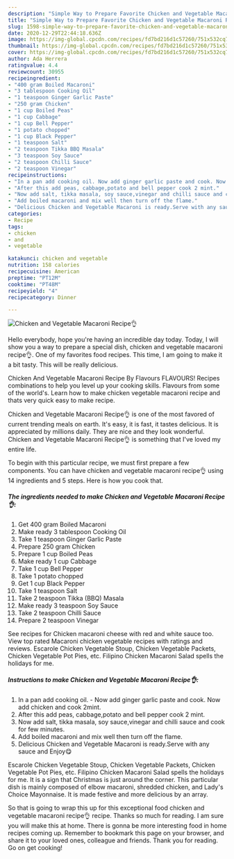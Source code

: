```yaml
---
description: "Simple Way to Prepare Favorite Chicken and Vegetable Macaroni Recipe👌"
title: "Simple Way to Prepare Favorite Chicken and Vegetable Macaroni Recipe👌"
slug: 1598-simple-way-to-prepare-favorite-chicken-and-vegetable-macaroni-recipe
date: 2020-12-29T22:44:18.636Z
image: https://img-global.cpcdn.com/recipes/fd7bd216d1c57260/751x532cq70/chicken-and-vegetable-macaroni-recipe👌-recipe-main-photo.jpg
thumbnail: https://img-global.cpcdn.com/recipes/fd7bd216d1c57260/751x532cq70/chicken-and-vegetable-macaroni-recipe👌-recipe-main-photo.jpg
cover: https://img-global.cpcdn.com/recipes/fd7bd216d1c57260/751x532cq70/chicken-and-vegetable-macaroni-recipe👌-recipe-main-photo.jpg
author: Ada Herrera
ratingvalue: 4.4
reviewcount: 30955
recipeingredient:
- "400 gram Boiled Macaroni"
- "3 tablespoon Cooking Oil"
- "1 teaspoon Ginger Garlic Paste"
- "250 gram Chicken"
- "1 cup Boiled Peas"
- "1 cup Cabbage"
- "1 cup Bell Pepper"
- "1 potato chopped"
- "1 cup Black Pepper"
- "1 teaspoon Salt"
- "2 teaspoon Tikka BBQ Masala"
- "3 teaspoon Soy Sauce"
- "2 teaspoon Chilli Sauce"
- "2 teaspoon Vinegar"
recipeinstructions:
- "In a pan add cooking oil. Now add ginger garlic paste and cook. Now add chicken and cook 2mint."
- "After this add peas, cabbage,potato and bell pepper cook 2 mint."
- "Now add salt, tikka masala, soy sauce,vinegar and chilli sauce and cook for few minutes."
- "Add boiled macaroni and mix well then turn off the flame."
- "Delicious Chicken and Vegetable Macaroni is ready.Serve with any sauce and Enjoy😋"
categories:
- Recipe
tags:
- chicken
- and
- vegetable

katakunci: chicken and vegetable 
nutrition: 158 calories
recipecuisine: American
preptime: "PT12M"
cooktime: "PT48M"
recipeyield: "4"
recipecategory: Dinner

---
```



![Chicken and Vegetable Macaroni Recipe👌](https://img-global.cpcdn.com/recipes/fd7bd216d1c57260/751x532cq70/chicken-and-vegetable-macaroni-recipe👌-recipe-main-photo.jpg)

Hello everybody, hope you're having an incredible day today. Today, I will show you a way to prepare a special dish, chicken and vegetable macaroni recipe👌. One of my favorites food recipes. This time, I am going to make it a bit tasty. This will be really delicious.

Chicken And Vegetable Macaroni Recipe By Flavours FLAVOURS! Recipes combinations to help you level up your cooking skills. Flavours from some of the world&#39;s. Learn how to make chicken vegetable macaroni recipe and thats very quick easy to make recipe.

Chicken and Vegetable Macaroni Recipe👌 is one of the most favored of current trending meals on earth. It's easy, it is fast, it tastes delicious. It is appreciated by millions daily. They are nice and they look wonderful. Chicken and Vegetable Macaroni Recipe👌 is something that I've loved my entire life.


To begin with this particular recipe, we must first prepare a few components. You can have chicken and vegetable macaroni recipe👌 using 14 ingredients and 5 steps. Here is how you cook that.

<!--inarticleads1-->

##### The ingredients needed to make Chicken and Vegetable Macaroni Recipe👌:

1. Get 400 gram Boiled Macaroni
1. Make ready 3 tablespoon Cooking Oil
1. Take 1 teaspoon Ginger Garlic Paste
1. Prepare 250 gram Chicken
1. Prepare 1 cup Boiled Peas
1. Make ready 1 cup Cabbage
1. Take 1 cup Bell Pepper
1. Take 1 potato chopped
1. Get 1 cup Black Pepper
1. Take 1 teaspoon Salt
1. Take 2 teaspoon Tikka (BBQ) Masala
1. Make ready 3 teaspoon Soy Sauce
1. Take 2 teaspoon Chilli Sauce
1. Prepare 2 teaspoon Vinegar


See recipes for Chicken macaroni cheese with red and white sauce too. View top rated Macaroni chicken vegetable recipes with ratings and reviews. Escarole Chicken Vegetable Stoup, Chicken Vegetable Packets, Chicken Vegetable Pot Pies, etc. Filipino Chicken Macaroni Salad spells the holidays for me. 

<!--inarticleads2-->

##### Instructions to make Chicken and Vegetable Macaroni Recipe👌:

1. In a pan add cooking oil. - Now add ginger garlic paste and cook. Now add chicken and cook 2mint.
1. After this add peas, cabbage,potato and bell pepper cook 2 mint.
1. Now add salt, tikka masala, soy sauce,vinegar and chilli sauce and cook for few minutes.
1. Add boiled macaroni and mix well then turn off the flame.
1. Delicious Chicken and Vegetable Macaroni is ready.Serve with any sauce and Enjoy😋


Escarole Chicken Vegetable Stoup, Chicken Vegetable Packets, Chicken Vegetable Pot Pies, etc. Filipino Chicken Macaroni Salad spells the holidays for me. It is a sign that Christmas is just around the corner. This particular dish is mainly composed of elbow macaroni, shredded chicken, and Lady&#39;s Choice Mayonnaise. It is made festive and more delicious by an array. 

So that is going to wrap this up for this exceptional food chicken and vegetable macaroni recipe👌 recipe. Thanks so much for reading. I am sure you will make this at home. There is gonna be more interesting food in home recipes coming up. Remember to bookmark this page on your browser, and share it to your loved ones, colleague and friends. Thank you for reading. Go on get cooking!
